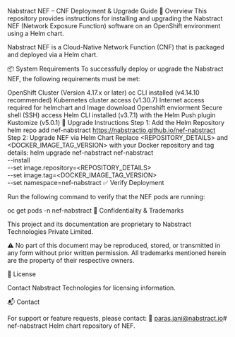 Nabstract NEF – CNF Deployment & Upgrade Guide
📘 Overview
This repository provides instructions for installing and upgrading the Nabstract NEF (Network Exposure Function) software on an OpenShift environment using a Helm chart.

Nabstract NEF is a Cloud-Native Network Function (CNF) that is packaged and deployed via a Helm chart.

📦 System Requirements
To successfully deploy or upgrade the Nabstract NEF, the following requirements must be met:

OpenShift Cluster (Version 4.17.x or later)
oc CLI installed (v4.14.10 recommended)
Kubernetes cluster access (v1.30.7)
Internet access required for helmchart and Image download
Openshift enviorment Secure shell (SSH) access
Helm CLI installed (v3.7.1) with the Helm Push plugin
Kustomize (v5.0.1)
🚀 Upgrade Instructions
Step 1: Add the Helm Repository
helm repo add nef-nabstract https://nabstractio.github.io/nef-nabstract
Step 2: Upgrade NEF via Helm Chart
Replace <REPOSITORY_DETAILS> and <DOCKER_IMAGE_TAG_VERSION> with your Docker repository and tag details:
helm upgrade nef-nabstract nef-nabstract \
  --install \
  --set image.repository=<REPOSITORY_DETAILS> \
  --set image.tag=<DOCKER_IMAGE_TAG_VERSION> \
  --set namespace=nef-nabstract
✅ Verify Deployment

Run the following command to verify that the NEF pods are running:

oc get pods -n nef-nabstract
🔐 Confidentiality & Trademarks

This project and its documentation are proprietary to Nabstract Technologies Private Limited.

⚠️ No part of this document may be reproduced, stored, or transmitted in any form without prior written permission.
All trademarks mentioned herein are the property of their respective owners.

📄 License

Contact Nabstract Technologies for licensing information.

📬 Contact

For support or feature requests, please contact: 📧 paras.jani@nabstract.io# nef-nabstract
Helm chart repository of NEF.
